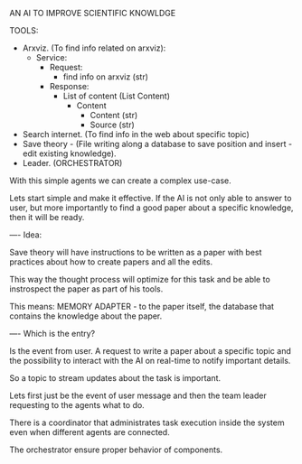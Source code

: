 AN AI TO IMPROVE SCIENTIFIC KNOWLDGE

TOOLS:

- Arxviz. (To find info related on arxviz):
    - Service: 
        - Request:
            - find info on arxviz (str)
        - Response:
            - List of content (List Content)
                - Content
                    - Content (str)
                    - Source (str)
- Search internet. (To find info in the web about specific topic)
- Save theory - (File writing along a database to save position and insert - edit existing knowledge).
- Leader. (ORCHESTRATOR)

With this simple agents we can create a complex use-case.

Lets start simple and make it effective. If the AI is not only able to answer to user, but more importantly to find a good paper about a specific knowledge, then it will be ready.

—-
Idea:

Save theory will have instructions to be written as a paper with best practices about how to create papers and all the edits.

This way the thought process will optimize for this task and be able to instrospect the paper as part of his tools.

This means: MEMORY ADAPTER - to the paper itself, the database that contains the knowledge about the paper.

—-
Which is the entry?

Is the event from user. A request to write a paper about a specific topic and the possibility to interact with the AI on real-time to notify important details.

So a topic to stream updates about the task is important.

Lets first just be the event of user message and then the team leader requesting to the agents what to do.

There is a coordinator that administrates task execution inside the system even when different agents are connected.

The orchestrator ensure proper behavior of components.
